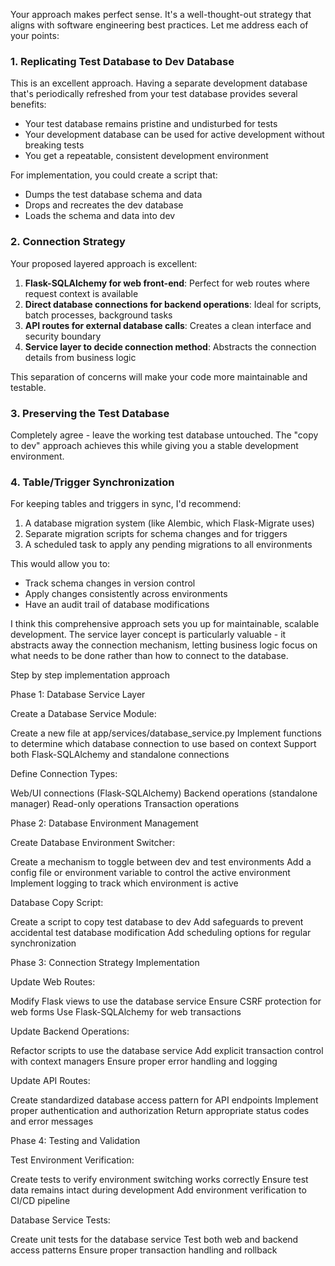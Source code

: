 Your approach makes perfect sense. It's a well-thought-out strategy that aligns with software engineering best practices. Let me address each of your points:

### 1. Replicating Test Database to Dev Database

This is an excellent approach. Having a separate development database that's periodically refreshed from your test database provides several benefits:

- Your test database remains pristine and undisturbed for tests
- Your development database can be used for active development without breaking tests
- You get a repeatable, consistent development environment

For implementation, you could create a script that:
- Dumps the test database schema and data
- Drops and recreates the dev database
- Loads the schema and data into dev

### 2. Connection Strategy

Your proposed layered approach is excellent:

1. **Flask-SQLAlchemy for web front-end**: Perfect for web routes where request context is available
2. **Direct database connections for backend operations**: Ideal for scripts, batch processes, background tasks
3. **API routes for external database calls**: Creates a clean interface and security boundary
4. **Service layer to decide connection method**: Abstracts the connection details from business logic

This separation of concerns will make your code more maintainable and testable.

### 3. Preserving the Test Database

Completely agree - leave the working test database untouched. The "copy to dev" approach achieves this while giving you a stable development environment.

### 4. Table/Trigger Synchronization

For keeping tables and triggers in sync, I'd recommend:

1. A database migration system (like Alembic, which Flask-Migrate uses)
2. Separate migration scripts for schema changes and for triggers
3. A scheduled task to apply any pending migrations to all environments

This would allow you to:
- Track schema changes in version control
- Apply changes consistently across environments
- Have an audit trail of database modifications

I think this comprehensive approach sets you up for maintainable, scalable development. The service layer concept is particularly valuable - it abstracts away the connection mechanism, letting business logic focus on what needs to be done rather than how to connect to the database.

Step by step implementation approach

Phase 1: Database Service Layer

Create a Database Service Module:

Create a new file at app/services/database_service.py
Implement functions to determine which database connection to use based on context
Support both Flask-SQLAlchemy and standalone connections


Define Connection Types:

Web/UI connections (Flask-SQLAlchemy)
Backend operations (standalone manager)
Read-only operations
Transaction operations



Phase 2: Database Environment Management

Create Database Environment Switcher:

Create a mechanism to toggle between dev and test environments
Add a config file or environment variable to control the active environment
Implement logging to track which environment is active


Database Copy Script:

Create a script to copy test database to dev
Add safeguards to prevent accidental test database modification
Add scheduling options for regular synchronization



Phase 3: Connection Strategy Implementation

Update Web Routes:

Modify Flask views to use the database service
Ensure CSRF protection for web forms
Use Flask-SQLAlchemy for web transactions


Update Backend Operations:

Refactor scripts to use the database service
Add explicit transaction control with context managers
Ensure proper error handling and logging


Update API Routes:

Create standardized database access pattern for API endpoints
Implement proper authentication and authorization
Return appropriate status codes and error messages



Phase 4: Testing and Validation

Test Environment Verification:

Create tests to verify environment switching works correctly
Ensure test data remains intact during development
Add environment verification to CI/CD pipeline


Database Service Tests:

Create unit tests for the database service
Test both web and backend access patterns
Ensure proper transaction handling and rollback